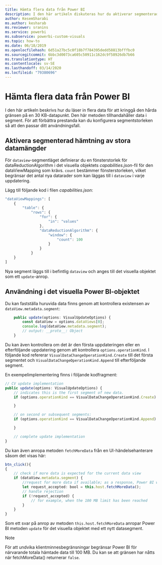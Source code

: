 ```yaml
---
title: Hämta flera data från Power BI
description: I den här artikeln diskuteras hur du aktiverar segmenterad hämtning av stora datamängder för visuella Power BI-objekt.
author: KesemSharabi
ms.author: kesharab
ms.reviewer: sranins
ms.service: powerbi
ms.subservice: powerbi-custom-visuals
ms.topic: how-to
ms.date: 06/18/2019
ms.openlocfilehash: 6d51a27bc5c0f18b7f784395dedd58813bfffbc0
ms.sourcegitcommit: 6bbc3d0073ca605c50911c162dc9f58926db7b66
ms.translationtype: HT
ms.contentlocale: sv-SE
ms.lasthandoff: 03/14/2020
ms.locfileid: "79380696"
---
```

# <a name="fetch-more-data-from-power-bi"></a>Hämta flera data från Power BI

I den här artikeln beskrivs hur du läser in flera data för att kringgå den hårda gränsen på en 30 KB-datapunkt. Den här metoden tillhandahåller data i segment. För att förbättra prestanda kan du konfigurera segmentstorleken så att den passar ditt användningsfall.  

## <a name="enable-a-segmented-fetch-of-large-datasets"></a>Aktivera segmenterad hämtning av stora datamängder

För `dataview`-segmentläget definierar du en fönsterstorlek för dataReductionAlgorithm i det visuella objektets *capabilities.json*-fil för den dataViewMapping som krävs. `count` bestämmer fönsterstorleken, vilket begränsar det antal nya datarader som kan läggas till i `dataview` i varje uppdatering.

Lägg till följande kod i filen *capabilities.json*:

```typescript
"dataViewMappings": [
    {
        "table": {
            "rows": {
                "for": {
                    "in": "values"
                },
                "dataReductionAlgorithm": {
                    "window": {
                        "count": 100
                    }
                }
            }
    }
]
```

Nya segment läggs till i befintlig `dataview` och anges till det visuella objektet som ett `update`-anrop.

## <a name="usage-in-the-power-bi-visual"></a>Användning i det visuella Power BI-objektet

Du kan fastställa huruvida data finns genom att kontrollera existensen av `dataView.metadata.segment`:

```typescript
    public update(options: VisualUpdateOptions) {
        const dataView = options.dataViews[0];
        console.log(dataView.metadata.segment);
        // output: __proto__: Object
    }
```

Du kan även kontrollera om det är den första uppdateringen eller en efterföljande uppdatering genom att kontrollera `options.operationKind`. I följande kod refererar `VisualDataChangeOperationKind.Create` till det första segmentet och `VisualDataChangeOperationKind.Append` till efterföljande segment.

En exempelimplementering finns i följande kodfragment:

```typescript
// CV update implementation
public update(options: VisualUpdateOptions) {
    // indicates this is the first segment of new data.
    if (options.operationKind == VisualDataChangeOperationKind.Create) {

    }

    // on second or subsequent segments:
    if (options.operationKind == VisualDataChangeOperationKind.Append) {

    }

    // complete update implementation
}
```

Du kan även anropa metoden `fetchMoreData` från en UI-händelsehanterare såsom det visas här:

```typescript
btn_click(){
{
    // check if more data is expected for the current data view
    if (dataView.metadata.segment) {
        //request for more data if available; as a response, Power BI will call update method
        let request_accepted: bool = this.host.fetchMoreData();
        // handle rejection
        if (!request_accepted) {
            // for example, when the 100 MB limit has been reached
        }
    }
}
```

Som ett svar på anrop av metoden `this.host.fetchMoreData` anropar Power BI metoden `update` för det visuella objektet med ett nytt datasegment.

> [!NOTE]
> För att undvika klientminnesbegränsningar begränsar Power BI för närvarande totala hämtade data till 100 MB. Du kan se att gränsen har nåtts när fetchMoreData() returnerar `false`.
